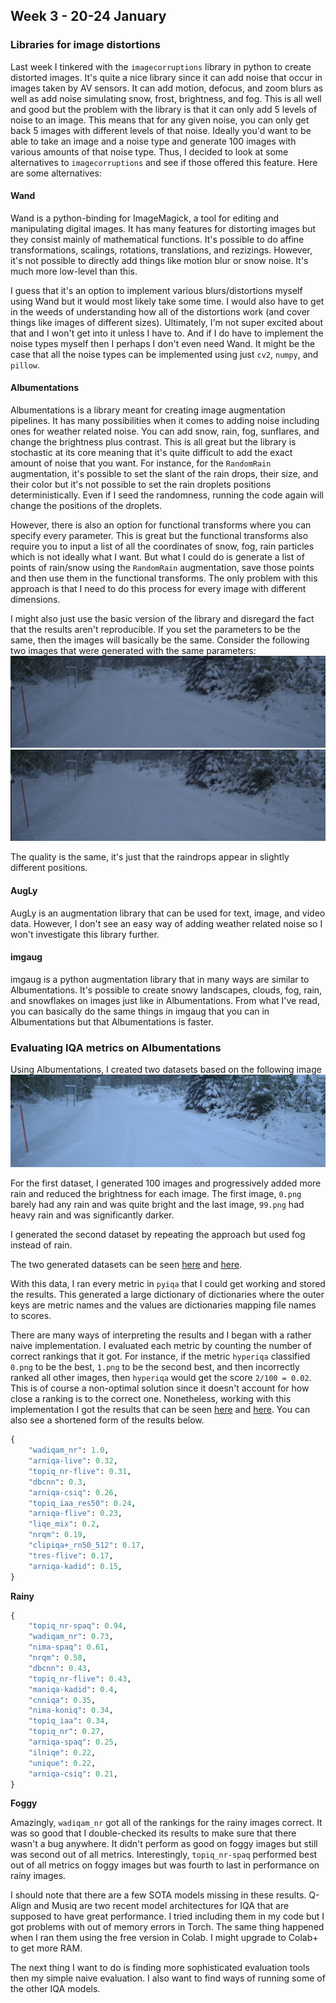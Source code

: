 ## Week 3 - 20-24 January

### Libraries for image distortions
Last week I tinkered with the `imagecorruptions` library in python to create distorted images. 
It's quite a nice library since it can add noise that occur in images taken by 
AV sensors. It can add motion, defocus, and zoom blurs as well as add 
noise simulating snow, frost, brightness, and fog. This is all well 
and good but the problem with the library is that it can only add 
5 levels of noise to an image. This means that for any given noise, 
you can only get back 5 images with different levels of that noise. 
Ideally you'd want to be able to take an image and a noise type and 
generate 100 images with various amounts of that noise type. Thus, 
I decided to look at some alternatives to `imagecorruptions` and see 
if those offered this feature. Here are some alternatives:

#### Wand
Wand is a python-binding for ImageMagick, a tool for editing 
and manipulating digital images. It has many features for distorting 
images but they consist mainly of mathematical functions. It's possible 
to do affine transformations, scalings, rotations, translations, and rezizings. 
However, it's not possible to directly add things like motion blur or snow noise. 
It's much more low-level than this.

I guess that it's an option to implement various blurs/distortions 
myself using Wand but it would most likely take some time. 
I would also have to get in the weeds of understanding how all of the distortions 
work (and cover things like images of different sizes). Ultimately, I'm not super 
excited about that and I won't get into it unless I have to. And if I do have to 
implement the noise types myself then I perhaps I don't even need Wand. 
It might be the case that all the noise types can be implemented 
using just `cv2`, `numpy`, and `pillow`.

#### Albumentations
Albumentations is a library meant for creating image augmentation pipelines.
It has many possibilities when it comes to adding noise including ones for weather
related noise. You can add snow, rain, fog, sunflares, and change the brightness plus
contrast. This is all great but the library is stochastic at its core meaning that
it's quite difficult to add the exact amount of noise that you want. For instance,
for the `RandomRain` augmentation, it's possible to set the slant of the rain drops,
their size, and their color but it's not possible to set the rain droplets positions
deterministically. Even if I seed the randomness, running the code again will change
the positions of the droplets.

However, there is also an option for functional transforms where you can specify every parameter. This is great but the functional transforms also require you to input a list of 
all the coordinates of snow, fog, rain particles which is not ideally what I want. But what I could do is generate a list of points of rain/snow using the `RandomRain` augmentation, save those points and then use them in the functional transforms. The only problem with this
approach is that I need to do this process for every image with different dimensions.

I might also just use the basic version of the library and disregard the fact that the results aren't reproducible. If you set the parameters to be the same, then the images will basically be the same. Consider the following two images that were generated with the same parameters:
![random_rain_1.png](random_rain_1.png "random_rain_1.png")
![random_rain_2.png](random_rain_2.png "random_rain_2.png")

The quality is the same, it's just that the raindrops appear in slightly different positions.

#### AugLy
AugLy is an augmentation library that can be used for text, image, and video data.
However, I don't see an easy way of adding weather related noise so I won't investigate
this library further.

#### imgaug
imgaug is a python augmentation library that in many ways are similar to Albumentations.
It's possible to create snowy landscapes, clouds, fog, rain, and snowflakes on images
just like in Albumentations. From what I've read, you can basically do the same things
in imgaug that you can in Albumentations but that Albumentations is faster. 

### Evaluating IQA metrics on Albumentations
Using Albumentations, I created two datasets based on the following image
![1.png](../../Code/1.png)

For the first dataset, I generated 100 images and progressively added more rain and reduced the brightness for each image. The first image, `0.png` barely had any rain and was quite bright and the last image, `99.png` had heavy rain and was significantly darker. 

I generated the second dataset by repeating the approach but used fog instead of rain.

The two generated datasets can be seen [here](https://drive.google.com/drive/u/0/folders/155pY1k8fm-afJmyVYLT5yO7qpStZbsqg) and [here](https://drive.google.com/drive/u/0/folders/1_zXvPNkyUc5EhJJvQxgU025B5fi9QcWn).

With this data, I ran every metric in `pyiqa` that I could get working and stored the results. This generated a large dictionary of dictionaries where the outer keys are metric names and the values are dictionaries mapping file names to scores. 

There are many ways of interpreting the results and I began with a rather naive implementation. I evaluated each metric by counting the number of correct rankings that it got. For instance, if the metric `hyperiqa` classified `0.png` to be the best, `1.png` to be the second best, and then incorrectly ranked all other images, then `hyperiqa` would get the score `2/100 = 0.02`. This is of course a non-optimal solution since it doesn't account for how close a ranking is to the correct one. Nonetheless, working with this implementation I got the results that can be seen [here](https://drive.google.com/drive/u/0/folders/1_zXvPNkyUc5EhJJvQxgU025B5fi9QcWn) and [here](https://drive.google.com/drive/u/0/folders/155pY1k8fm-afJmyVYLT5yO7qpStZbsqg). You can also see a shortened form of the results below.

```python
{
    "wadiqam_nr": 1.0,
    "arniqa-live": 0.32,
    "topiq_nr-flive": 0.31,
    "dbcnn": 0.3,
    "arniqa-csiq": 0.26,
    "topiq_iaa_res50": 0.24,
    "arniqa-flive": 0.23,
    "liqe_mix": 0.2,
    "nrqm": 0.19,
    "clipiqa+_rn50_512": 0.17,
    "tres-flive": 0.17,
    "arniqa-kadid": 0.15,
}
```
**Rainy**
```python
{
    "topiq_nr-spaq": 0.94,
    "wadiqam_nr": 0.73,
    "nima-spaq": 0.61,
    "nrqm": 0.58,
    "dbcnn": 0.43,
    "topiq_nr-flive": 0.43,
    "maniqa-kadid": 0.4,
    "cnniqa": 0.35,
    "nima-koniq": 0.34,
    "topiq_iaa": 0.34,
    "topiq_nr": 0.27,
    "arniqa-spaq": 0.25,
    "ilniqe": 0.22,
    "unique": 0.22,
    "arniqa-csiq": 0.21,
}
```
**Foggy**

Amazingly, `wadiqam_nr` got all of the rankings for the rainy images correct. It was so good that I double-checked its results to make sure that there wasn't a bug anywhere. It didn't perform as good on foggy images but still was second out of all metrics. Interestingly, `topiq_nr-spaq` performed best out of all metrics on foggy images but was fourth to last in performance on rainy images.

I should note that there are a few SOTA models missing in these results. Q-Align and Musiq are two recent model architectures for IQA that are supposed to have great performance. I tried including them in my code but I got problems with out of memory errors in Torch. The same thing happened when I ran them using the free version in Colab. I might upgrade to Colab+ to get more RAM.

The next thing I want to do is finding more sophisticated evaluation tools then my simple naive evaluation. I also want to find ways of running some of the other IQA models. 